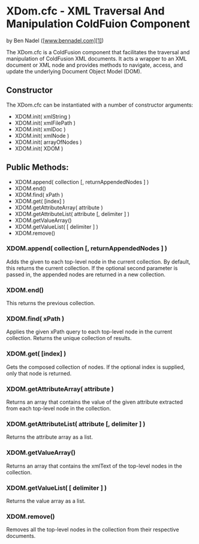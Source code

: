 
# XDom.cfc - XML Traversal And Manipulation ColdFuion Component

by Ben Nadel ([www.bennadel.com][1])

The XDom.cfc is a ColdFusion component that facilitates the traversal and 
manipulation of ColdFusion XML documents. It acts a wrapper to an XML document 
or XML node and provides methods to navigate, access, and update the underlying
Document Object Model (DOM).

## Constructor

The XDom.cfc can be instantiated with a number of constructor arguments:

* XDOM.init( xmlString )
* XDOM.init( xmlFilePath )
* XDOM.init( xmlDoc )
* XDOM.init( xmlNode )
* XDOM.init( arrayOfNodes )
* XDOM.init( XDOM )

## Public Methods:

* XDOM.append( collection [, returnAppendedNodes ] )
* XDOM.end()
* XDOM.find( xPath )
* XDOM.get( [index] )
* XDOM.getAttributeArray( attribute )
* XDOM.getAttributeList( attribute [, delimiter ] )
* XDOM.getValueArray()
* XDOM.getValueList( [ delimiter ] )
* XDOM.remove()



### XDOM.append( collection [, returnAppendedNodes ] )

Adds the given to each top-level node in the current collection. By default, this returns the current collection. If the optional second parameter is passed in, the appended nodes are returned in a new collection. 

### XDOM.end()

This returns the previous collection.

### XDOM.find( xPath )

Applies the given xPath query to each top-level node in the current collection. Returns the unique collection of results.

### XDOM.get( [index] )

Gets the composed collection of nodes. If the optional index is supplied, only that node is returned.

### XDOM.getAttributeArray( attribute )

Returns an array that contains the value of the given attribute extracted from each top-level node in the collection.

### XDOM.getAttributeList( attribute [, delimiter ] )

Returns the attribute array as a list.

### XDOM.getValueArray()

Returns an array that contains the xmlText of the top-level nodes in the collection.

### XDOM.getValueList( [ delimiter ] )

Returns the value array as a list.

### XDOM.remove()

Removes all the top-level nodes in the collection from their respective documents.



[1]: http://www.bennadel.com
